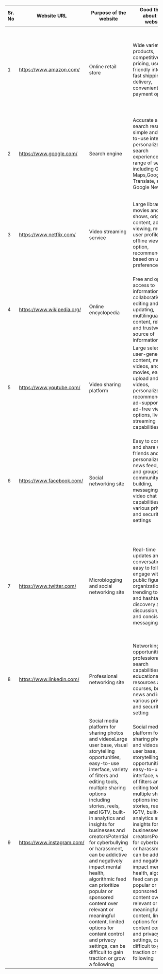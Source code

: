 |Sr. No| Website URL | Purpose of the website | Good things about the website| Bad things about the website| Overall website evaluation|
| --- | --- | --- | --- | --- | --- |
|1|https://www.amazon.com/|Online retail store|Wide variety of products, competitive pricing, user-friendly interface, fast shipping and delivery, convenient payment options|Limited customer support, inconsistent quality of third-party sellers, too many product options can be overwhelming, some products may not be eligible for shipping in certain locations|Good|
|2|https://www.google.com/|Search engine|Accurate and fast search results, simple and easy-to-use interface, personalized search experience, wide range of services including Google Maps,Google Translate, and Google News|Privacy concerns with data collection, some search results may be biased or influenced by paid advertising, some features are only available in certain countries or regions|Good|
|3|https://www.netflix.com/|Video streaming service|Large library of movies and TV shows, original content, ad-free viewing, multiple user profiles, offline viewing option, recommendations based on user preferences|Limited selection of some popular titles, content availability varies by region, higher subscription fees than some competitors, requires a reliable and fast internet connection|Good|
|4|https://www.wikipedia.org/|Online encyclopedia|Free and open access to information, collaborative editing and updating, multilingual content, reliable and trustworthy source of information|Content can be incomplete or biased, some articles may be poorly written or outdated, vandalism and misinformation can occur|Good|
|5|https://www.youtube.com/|Video sharing platform|Large selection of user-generated content, music videos, and movies, easy to upload and share videos, personalized recommendations, ad-supported or ad-free viewing options, live streaming capabilities|Limited content control, potential exposure to inappropriate or offensive content, copyright infringement issues, user-generated content can below quality or unreliable|Good|
|6|https://www.facebook.com/|Social networking site|Easy to connect and share with friends and family, personalized news feed, events and groups for community building, messaging and video chat capabilities, various privacy and security settings|Privacy concerns with data collection and sharing, potential for cyberbullying or harassment, fake news and misinformation can be spread,addictive nature can lead to excessive use and negative mental health impacts|Mixed|
|7|https://www.twitter.com/|Microblogging and social networking site|Real-time updates and conversations, easy to follow and engage with public figures and organizations, trending topics and hashtags for discovery and discussion, short and concise messaging format|Limitations on message length can lead to incomplete or unclear communication, potential for harassment or hate speech, fake news and misinformation can be spread, addictive nature can lead to excessive use and negative mental health impacts|Mixed|
|8|https://www.linkedin.com/|Professional networking site|Networking opportunities for professionals, job search capabilities, educational resources and courses, business news and insights, various privacy and security setting|Can be impersonal or overly formal, potential for spam or unwanted messages, limited functionality for non-professional use|Good|
|9|https://www.instagram.com/|Social media platform for sharing photos and videosLarge user base, visual storytelling opportunities, easy-to-use interface, variety of filters and editing tools, multiple sharing options including stories, reels, and IGTV, built-in analytics and insights for businesses and creatorsPotential for cyberbullying or harassment, can be addictive and negatively impact mental health, algorithmic feed can prioritize popular or sponsored content over relevant or meaningful content, limited options for content control and privacy settings, can be difficult to gain traction or grow a following|Social media platform for sharing photos and videosLarge user base, visual storytelling opportunities, easy-to-use interface, variety of filters and editing tools, multiple sharing options including stories, reels, and IGTV, built-in analytics and insights for businesses and creatorsPotential for cyberbullying or harassment, can be addictive and negatively impact mental health, algorithmic feed can prioritize popular or sponsored content over relevant or meaningful content, limited options for content control and privacy settings, can be difficult to gain traction or grow a following|Social media platform for sharing photos and videosLarge user base, visual storytelling opportunities, easy-to-use interface, variety of filters and editing tools, multiple sharing options including stories, reels, and IGTV, built-in analytics and insights for businesses and creatorsPotential for cyberbullying or harassment, can be addictive and negatively impact mental health, algorithmic feed can prioritize popular or sponsored content over relevant or meaningful content, limited options for content control and privacy settings, can be difficult to gain traction or grow a following|Mixed|


